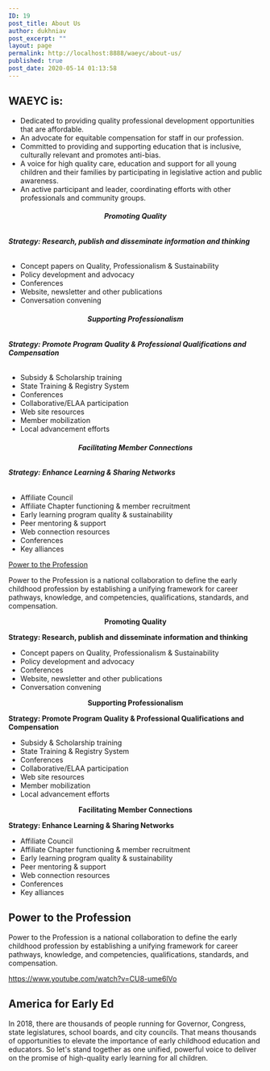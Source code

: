 ```yaml
---
ID: 19
post_title: About Us
author: dukhniav
post_excerpt: ""
layout: page
permalink: http://localhost:8888/waeyc/about-us/
published: true
post_date: 2020-05-14 01:13:58
---
```

<h2><strong>WAEYC is:</strong></h2>
<ul>
 	<li>Dedicated to providing quality professional development opportunities that are affordable.</li>
 	<li>An advocate for equitable compensation for staff in our profession.</li>
 	<li>Committed to providing and supporting education that is inclusive, culturally relevant and promotes anti-bias.</li>
 	<li>A voice for high quality care, education and support for all young children and their families by participating in legislative action and public awareness.</li>
 	<li>An active participant and leader, coordinating efforts with other professionals and community groups.</li>
</ul>
<h6 align="center"><b id="ext-gen8875">Promoting Quality</b></h6>
<h6><b>Strategy: Research, publish and disseminate information and thinking</b><b></b></h6>
<ul>
 	<li>Concept papers on Quality, Professionalism &amp; Sustainability</li>
 	<li>Policy development and advocacy</li>
 	<li>Conferences</li>
 	<li>Website, newsletter and other publications</li>
 	<li>Conversation convening</li>
</ul>
<h6 align="center"><b>Supporting Professionalism</b></h6>
<h6><b>Strategy: Promote Program Quality &amp; Professional Qualifications and Compensation</b><b></b></h6>
<ul>
 	<li>Subsidy &amp; Scholarship training</li>
 	<li>State Training &amp; Registry System</li>
 	<li>Conferences</li>
 	<li>Collaborative/ELAA participation</li>
 	<li>Web site resources</li>
 	<li>Member mobilization</li>
 	<li>Local advancement efforts</li>
</ul>
<h6 align="center"><b>Facilitating Member Connections</b></h6>
<h6><b>Strategy: Enhance Learning &amp; Sharing Networks</b><b></b></h6>
<ul>
 	<li>Affiliate Council</li>
 	<li>Affiliate Chapter functioning &amp; member recruitment</li>
 	<li>Early learning program quality &amp; sustainability</li>
 	<li>Peer mentoring &amp; support</li>
 	<li>Web connection resources</li>
 	<li>Conferences</li>
 	<li>Key alliances</li>
</ul>
<a id="ext-gen2521" href="http://www.naeyc.org/our-work/initiatives/profession" target="_blank" rel="noopener noreferrer">Power to the Profession</a>

Power to the Profession is a national collaboration to define the early childhood profession by establishing a unifying framework for career pathways, knowledge, and competencies, qualifications, standards, and compensation.&nbsp;
<p align="center"><b id="ext-gen8875">Promoting Quality</b></p>
<b>Strategy: Research, publish and disseminate information and thinking</b><b></b>
<ul>
 	<li>Concept papers on Quality, Professionalism &amp; Sustainability</li>
 	<li>Policy development and advocacy</li>
 	<li>Conferences</li>
 	<li>Website, newsletter and other publications</li>
 	<li>Conversation convening</li>
</ul>
<p align="center"><b>Supporting Professionalism</b></p>
<b>Strategy: Promote Program Quality &amp; Professional Qualifications and Compensation</b><b></b>
<ul>
 	<li>Subsidy &amp; Scholarship training</li>
 	<li>State Training &amp; Registry System</li>
 	<li>Conferences</li>
 	<li>Collaborative/ELAA participation</li>
 	<li>Web site resources</li>
 	<li>Member mobilization</li>
 	<li>Local advancement efforts</li>
</ul>
<p align="center"><b>Facilitating Member Connections</b></p>
<b>Strategy: Enhance Learning &amp; Sharing Networks</b><b></b>
<ul>
 	<li>Affiliate Council</li>
 	<li>Affiliate Chapter functioning &amp; member recruitment</li>
 	<li>Early learning program quality &amp; sustainability</li>
 	<li>Peer mentoring &amp; support</li>
 	<li>Web connection resources</li>
 	<li>Conferences</li>
 	<li>Key alliances</li>
</ul>
<h2>Power to the Profession</h2>
Power to the Profession is a national collaboration to define the early childhood profession by establishing a unifying framework for career pathways, knowledge, and competencies, qualifications, standards, and compensation.&nbsp;

https://www.youtube.com/watch?v=CU8-ume6lVo
<h2>America for Early Ed</h2>
In 2018, there are thousands of people running for Governor, Congress, state legislatures, school boards, and city councils. That means thousands of opportunities to elevate the importance of early childhood education and educators. So let's stand together as one unified, powerful voice to deliver on the promise of high-quality early learning for all children.&nbsp;